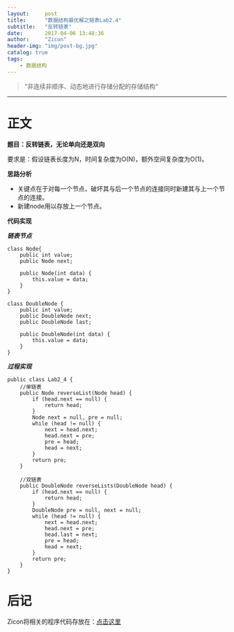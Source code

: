 ```yaml
---
layout:     post
title:      "数据结构最优解之链表Lab2.4"
subtitle:   "反转链表"
date:       2017-04-06 13:48:36
author:     "Zicon"
header-img: "img/post-bg.jpg"
catalog: true
tags:
    - 数据结构
---
```


> “非连续非顺序、动态地进行存储分配的存储结构“

---

# 正文

**题目：反转链表，无论单向还是双向**

要求是：假设链表长度为N，时间复杂度为O(N)，额外空间复杂度为O(1)。

**思路分析**
 
 - 关键点在于对每一个节点，破坏其与后一个节点的连接同时新建其与上一个节点的连接。
 - 新建node用以存放上一个节点。
 
**代码实现**

***链表节点***

```
class Node{
	public int value;
	public Node next;
	
	public Node(int data) {
		this.value = data;
	}
}

class DoubleNode {
	public int value;
	public DoubleNode next;
	public DoubleNode last;
	
	public DoubleNode(int data) {
		this.value = data;
	}
}
```
  
***过程实现***

```
public class Lab2_4 {
	//单链表
	public Node reverseList(Node head) {
		if (head.next == null) {
			return head;
		}
		Node next = null, pre = null;
		while (head != null) {
			next = head.next;
			head.next = pre;
			pre = head;
			head = next;
		}
		return pre;
	}

	//双链表
	public DoubleNode reverseLists(DoubleNode head) {
		if (head.next == null) {
			return head;
		}
		DoubleNode pre = null, next = null;
		while (head != null) {
			next = head.next;
			head.next = pre;
			head.last = next;
			pre = head;
			head = next;
		}
		return pre;
	}
}

```  
 
# 后记
Zicon将相关的程序代码存放在：[点击这里](https://github.com/ZZicon/Algorithm/tree/master/src/%E7%AC%AC%E4%BA%8C%E7%AB%A0)
